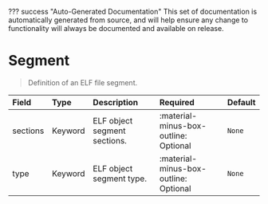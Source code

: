 ??? success "Auto-Generated Documentation"
    This set of documentation is automatically generated from source, and will help ensure any change to functionality will always be documented and available on release.

# Segment

> Definition of an ELF file segment.

| Field | Type | Description | Required | Default |
| :--- | :--- | :--- | :--- | :--- |
| sections | Keyword | ELF object segment sections. | :material-minus-box-outline: Optional | `None` |
| type | Keyword | ELF object segment type. | :material-minus-box-outline: Optional | `None` |